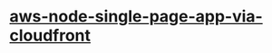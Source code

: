 # [aws-node-single-page-app-via-cloudfront](https://github.com/serverless/examples/tree/master/aws-node-single-page-app-via-cloudfront)
